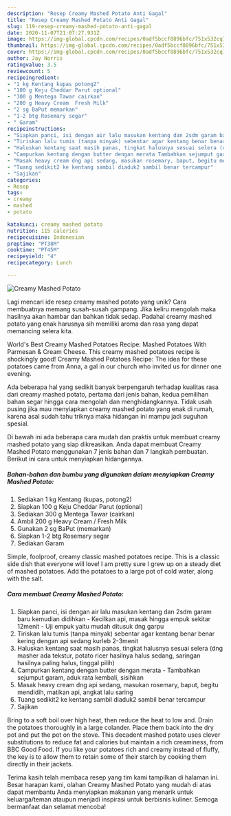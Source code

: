 ```yaml
---
description: "Resep Creamy Mashed Potato Anti Gagal"
title: "Resep Creamy Mashed Potato Anti Gagal"
slug: 119-resep-creamy-mashed-potato-anti-gagal
date: 2020-11-07T21:07:27.931Z
image: https://img-global.cpcdn.com/recipes/0adf5bccf8896bfc/751x532cq70/creamy-mashed-potato-foto-resep-utama.jpg
thumbnail: https://img-global.cpcdn.com/recipes/0adf5bccf8896bfc/751x532cq70/creamy-mashed-potato-foto-resep-utama.jpg
cover: https://img-global.cpcdn.com/recipes/0adf5bccf8896bfc/751x532cq70/creamy-mashed-potato-foto-resep-utama.jpg
author: Jay Norris
ratingvalue: 3.5
reviewcount: 5
recipeingredient:
- "1 kg Kentang kupas potong2"
- "100 g Keju Cheddar Parut optional"
- "300 g Mentega Tawar cairkan"
- "200 g Heavy Cream  Fresh Milk"
- "2 sg BaPut memarkan"
- "1-2 btg Rosemary segar"
- " Garam"
recipeinstructions:
- "Siapkan panci, isi dengan air lalu masukan kentang dan 2sdm garam baru kemudian didihkan Kecilkan api, masak hingga empuk sekitar 12menit Uji empuk yaitu mudah ditusuk dng garpu"
- "Tiriskan lalu tumis (tanpa minyak) sebentar agar kentang benar benar kering dengan api sedang kurleb 2-3menit"
- "Haluskan kentang saat masih panas, tingkat halusnya sesuai selera (dng masher ada tekstur, potato ricer hasilnya halus sedang, saringan hasilnya paling halus, tinggal pilih)"
- "Campurkan kentang dengan butter dengan merata Tambahkan sejumput garam, aduk rata kembali, sisihkan"
- "Masak heavy cream dng api sedang, masukan rosemary, baput, begitu mendidih, matikan api, angkat lalu saring"
- "Tuang sedikit2 ke kentang sambil diaduk2 sambil benar tercampur"
- "Sajikan"
categories:
- Resep
tags:
- creamy
- mashed
- potato

katakunci: creamy mashed potato 
nutrition: 115 calories
recipecuisine: Indonesian
preptime: "PT38M"
cooktime: "PT45M"
recipeyield: "4"
recipecategory: Lunch

---
```



![Creamy Mashed Potato](https://img-global.cpcdn.com/recipes/0adf5bccf8896bfc/751x532cq70/creamy-mashed-potato-foto-resep-utama.jpg)

Lagi mencari ide resep creamy mashed potato yang unik? Cara membuatnya memang susah-susah gampang. Jika keliru mengolah maka hasilnya akan hambar dan bahkan tidak sedap. Padahal creamy mashed potato yang enak harusnya sih memiliki aroma dan rasa yang dapat memancing selera kita.

World&#39;s Best Creamy Mashed Potatoes Recipe: Mashed Potatoes With Parmesan &amp; Cream Cheese. This creamy mashed potatoes recipe is shockingly good! Creamy Mashed Potatoes Recipe: The idea for these potatoes came from Anna, a gal in our church who invited us for dinner one evening.

Ada beberapa hal yang sedikit banyak berpengaruh terhadap kualitas rasa dari creamy mashed potato, pertama dari jenis bahan, kedua pemilihan bahan segar hingga cara mengolah dan menghidangkannya. Tidak usah pusing jika mau menyiapkan creamy mashed potato yang enak di rumah, karena asal sudah tahu triknya maka hidangan ini mampu jadi suguhan spesial.


Di bawah ini ada beberapa cara mudah dan praktis untuk membuat creamy mashed potato yang siap dikreasikan. Anda dapat membuat Creamy Mashed Potato menggunakan 7 jenis bahan dan 7 langkah pembuatan. Berikut ini cara untuk menyiapkan hidangannya.

<!--inarticleads1-->

##### Bahan-bahan dan bumbu yang digunakan dalam menyiapkan Creamy Mashed Potato:

1. Sediakan 1 kg Kentang (kupas, potong2)
1. Siapkan 100 g Keju Cheddar Parut (optional)
1. Sediakan 300 g Mentega Tawar (cairkan)
1. Ambil 200 g Heavy Cream / Fresh Milk
1. Gunakan 2 sg BaPut (memarkan)
1. Siapkan 1-2 btg Rosemary segar
1. Sediakan  Garam


Simple, foolproof, creamy classic mashed potatoes recipe. This is a classic side dish that everyone will love! I am pretty sure I grew up on a steady diet of mashed potatoes. Add the potatoes to a large pot of cold water, along with the salt. 

<!--inarticleads2-->

##### Cara membuat Creamy Mashed Potato:

1. Siapkan panci, isi dengan air lalu masukan kentang dan 2sdm garam baru kemudian didihkan - Kecilkan api, masak hingga empuk sekitar 12menit - Uji empuk yaitu mudah ditusuk dng garpu
1. Tiriskan lalu tumis (tanpa minyak) sebentar agar kentang benar benar kering dengan api sedang kurleb 2-3menit
1. Haluskan kentang saat masih panas, tingkat halusnya sesuai selera (dng masher ada tekstur, potato ricer hasilnya halus sedang, saringan hasilnya paling halus, tinggal pilih)
1. Campurkan kentang dengan butter dengan merata - Tambahkan sejumput garam, aduk rata kembali, sisihkan
1. Masak heavy cream dng api sedang, masukan rosemary, baput, begitu mendidih, matikan api, angkat lalu saring
1. Tuang sedikit2 ke kentang sambil diaduk2 sambil benar tercampur
1. Sajikan


Bring to a soft boil over high heat, then reduce the heat to low and. Drain the potatoes thoroughly in a large colander. Place them back into the dry pot and put the pot on the stove. This decadent mashed potato uses clever substitutions to reduce fat and calories but maintain a rich creaminess, from BBC Good Food. If you like your potatoes rich and creamy instead of fluffy, the key is to allow them to retain some of their starch by cooking them directly in their jackets. 

Terima kasih telah membaca resep yang tim kami tampilkan di halaman ini. Besar harapan kami, olahan Creamy Mashed Potato yang mudah di atas dapat membantu Anda menyiapkan makanan yang menarik untuk keluarga/teman ataupun menjadi inspirasi untuk berbisnis kuliner. Semoga bermanfaat dan selamat mencoba!
